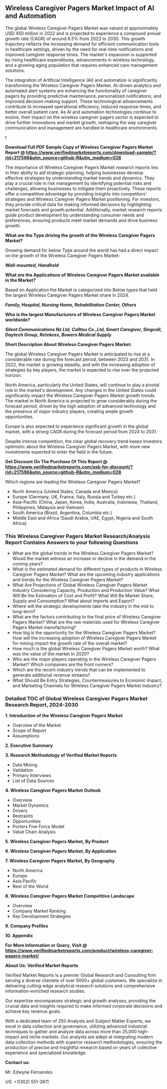 <h2>Wireless Caregiver Pagers Market Impact of AI and Automation</h2><p>The global Wireless Caregiver Pagers Market was valued at approximately USD 450 million in 2022 and is projected to experience a compound annual growth rate (CAGR) of around 6.5% from 2023 to 2030. This growth trajectory reflects the increasing demand for efficient communication tools in healthcare settings, driven by the need for real-time notifications and improved caregiver response times. The market's expansion is supported by rising healthcare expenditures, advancements in wireless technology, and a growing aging population that requires enhanced care management solutions.</p><p>The integration of Artificial Intelligence (AI) and automation is significantly transforming the Wireless Caregiver Pagers Market. AI-driven analytics and automated alert systems are enhancing the functionality of caregiver pagers by providing predictive maintenance, personalized notifications, and improved decision-making support. These technological advancements contribute to increased operational efficiency, reduced response times, and better overall patient care. As AI and automation technologies continue to evolve, their impact on the wireless caregiver pagers sector is expected to drive further innovations and market growth, reshaping the way caregiver communication and management are handled in healthcare environments.</p>t</p><p id="" class=""><strong>Download Full PDF Sample Copy of Wireless Caregiver Pagers Market Report @ <a href="https://www.verifiedmarketreports.com/download-sample/?rid=217596&utm_source=github-R&utm_medium=028" target="_blank">https://www.verifiedmarketreports.com/download-sample/?rid=217596&utm_source=github-R&utm_medium=028</a></strong></p><p>The importance of&nbsp;Wireless Caregiver Pagers Market research reports lies in their ability to aid strategic planning, helping businesses develop effective strategies by understanding market trends and dynamics. They play a crucial role in risk management by identifying potential risks and challenges, allowing businesses to mitigate them proactively. These reports offer a competitive advantage by providing insights into competitors' strategies and Wireless Caregiver Pagers Market positioning. For investors, they provide critical data for making informed decisions by highlighting market forecasts and growth potential. Additionally, market research reports guide product development by understanding consumer needs and preferences, ensuring products meet market demands and drive business growth.</p><p><strong>What are the&nbsp;Type driving the growth of the Wireless Caregiver Pagers Market?</strong></p><p id="" class="">Growing demand for below Type around the world has had a direct impact on the growth of the Wireless Caregiver Pagers Market:</p><em><strong>Wall-mounted, Handheld</strong></em></p><strong>What are the&nbsp;Applications&nbsp;of Wireless Caregiver Pagers Market available in the Market?</strong></p><p id="" class="">Based on Application the Market is categorized into Below types that held the largest Wireless Caregiver Pagers Market share In 2024.</p><em><strong>Family, Hospital, Nursing Home, Rehabilitation Center, Others</strong></em></p><strong>Who is the largest Manufacturers of Wireless Caregiver Pagers Market worldwide?</strong></p><p><em><strong>Silent Communications Nz Ltd, Calltou Co.,Ltd, Smart Caregiver, Singcall, Daytech Group, Retekess, Bowers Medical Supply</strong></em></p><p id="" class=""><strong>Short Description About Wireless Caregiver Pagers Market:</strong></p><p>The global Wireless Caregiver Pagers Market is anticipated to rise at a considerable rate during the forecast period, between 2023 and 2031. In 2022, the market is growing steadily, and with the increasing adoption of strategies by key players, the market is expected to rise over the projected horizon.</p><p>North America, particularly the United States, will continue to play a pivotal role in the market's development. Any changes in the United States could significantly impact the Wireless Caregiver Pagers Market growth trends. The market in North America is projected to grow considerably during the forecast period, driven by the high adoption of advanced technology and the presence of major industry players, creating ample growth opportunities.</p><p>Europe is also expected to experience significant growth in the global market, with a strong CAGR during the forecast period from 2024 to 2031.</p><p>Despite intense competition, the clear global recovery trend keeps investors optimistic about the Wireless Caregiver Pagers Market, with more new investments expected to enter the field in the future.</p><p id="" class=""><strong>Get Discount On The Purchase Of This Report @ <a href="https://www.verifiedmarketreports.com/ask-for-discount/?rid=217596&utm_source=github-R&utm_medium=028" target="_blank">https://www.verifiedmarketreports.com/ask-for-discount/?rid=217596&utm_source=github-R&utm_medium=028</a></strong></p>Which regions are leading the Wireless Caregiver Pagers Market?</p><ul><li>North America (United States, Canada and Mexico)</li><li>Europe (Germany, UK, France, Italy, Russia and Turkey etc.)</li><li>Asia-Pacific (China, Japan, Korea, India, Australia, Indonesia, Thailand, Philippines, Malaysia and Vietnam)</li><li>South America (Brazil, Argentina, Columbia etc.)</li><li>Middle East and Africa (Saudi Arabia, UAE, Egypt, Nigeria and South Africa)</li></ul><h3 id="" class="">This Wireless Caregiver Pagers Market Research/Analysis Report Contains Answers to your following Questions</h3><ul><li>What are the global trends in the Wireless Caregiver Pagers Market? Would the market witness an increase or decline in the demand in the coming years?</li><li>What is the estimated demand for different types of products in Wireless Caregiver Pagers Market? What are the upcoming industry applications and trends for the Wireless Caregiver Pagers Market?</li><li>What Are Projections of Global Wireless Caregiver Pagers Market Industry Considering Capacity, Production and Production Value? What Will Be the Estimation of Cost and Profit? What Will Be Market Share, Supply and Consumption? What about imports and Export?</li><li>Where will the strategic developments take the industry in the mid to long-term?</li><li>What are the factors contributing to the final price of Wireless Caregiver Pagers Market? What are the raw materials used for Wireless Caregiver Pagers Market manufacturing?</li><li>How big is the opportunity for the Wireless Caregiver Pagers Market? How will the increasing adoption of Wireless Caregiver Pagers Market for mining impact the growth rate of the overall market?</li><li>How much is the global Wireless Caregiver Pagers Market worth? What was the value of the market In 2020?</li><li>Who are the major players operating in the Wireless Caregiver Pagers Market? Which companies are the front runners?</li><li>Which are the recent industry trends that can be implemented to generate additional revenue streams?</li><li>What Should Be Entry Strategies, Countermeasures to Economic Impact, and Marketing Channels for Wireless Caregiver Pagers Market Industry?</li></ul><h3 id="" class="">Detailed TOC of Global Wireless Caregiver Pagers Market Research Report, 2024-2030</h3><p id="" class=""><strong>1. Introduction of the Wireless Caregiver Pagers Market</strong></p><ul><li>Overview of the Market</li><li>Scope of Report</li><li>Assumptions</li></ul><p id="" class=""><strong>2. Executive Summary</strong></p><p id="" class=""><strong>3. Research Methodology of Verified Market Reports</strong></p><ul><li>Data Mining</li><li>Validation</li><li>Primary Interviews</li><li>List of Data Sources</li></ul><p id="" class=""><strong>4. Wireless Caregiver Pagers Market Outlook</strong></p><ul><li>Overview</li><li>Market Dynamics</li><li>Drivers</li><li>Restraints</li><li>Opportunities</li><li>Porters Five Force Model</li><li>Value Chain Analysis</li></ul><p id="" class=""><strong>5. Wireless Caregiver Pagers Market, By Product</strong></p><p id="" class=""><strong>6. Wireless Caregiver Pagers Market, By Application</strong></p><p id="" class=""><strong>7. Wireless Caregiver Pagers Market, By Geography</strong></p><ul><li>North America</li><li>Europe</li><li>Asia Pacific</li><li>Rest of the World</li></ul><p id="" class=""><strong>8. Wireless Caregiver Pagers Market Competitive Landscape</strong></p><ul><li>Overview</li><li>Company Market Ranking</li><li>Key Development Strategies</li></ul><p id="" class=""><strong>9. Company Profiles</strong></p><p id="" class=""><strong>10. Appendix</strong></p><p id="" class=""><strong>For More Information or Query, Visit @ <a href="https://www.verifiedmarketreports.com/product/wireless-caregiver-pagers-market/" target="_blank">https://www.verifiedmarketreports.com/product/wireless-caregiver-pagers-market/</a></strong></p><p id="" class=""><strong>About Us: Verified Market Reports</strong></p><p id="" class="">Verified Market Reports is a premier Global Research and Consulting firm serving a diverse clientele of over 5000+ global customers. We specialize in delivering cutting-edge analytical research solutions and comprehensive information-enriched research studies.</p><p id="" class="">Our expertise encompasses strategic and growth analyses, providing the crucial data and insights required to make informed corporate decisions and achieve key revenue goals.</p><p id="" class="">With a dedicated team of 250 Analysts and Subject Matter Experts, we excel in data collection and governance, utilizing advanced industrial techniques to gather and analyze data across more than 25,000 high-impact and niche markets. Our analysts are adept at integrating modern data collection methods with superior research methodologies, ensuring the production of precise and insightful research based on years of collective experience and specialized knowledge.</p><p id="" class=""><strong>Contact us:</strong></p><p id="" class="">Mr. Edwyne Fernandes</p><p id="" class="">US: +1(302) 551-2611</p>